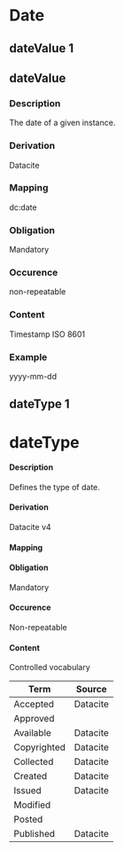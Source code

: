 # Date



## dateValue 1 
##  dateValue

### Description
The date of a given instance. 

### Derivation
Datacite

### Mapping
dc:date

### Obligation	
Mandatory

### Occurence	
non-repeatable

### Content 
Timestamp ISO 8601

### Example
yyyy-mm-dd

## dateType 1 
# dateType

#### Description
Defines the type of date. 

#### Derivation
Datacite v4

#### Mapping
 
#### Obligation	
Mandatory

#### Occurence	
Non-repeatable

#### Content 
Controlled vocabulary

Term|Source
----|------
Accepted | Datacite
Approved |
Available | Datacite
Copyrighted | Datacite
Collected | Datacite
Created | Datacite
Issued | Datacite
Modified |
Posted |
Published | Datacite



